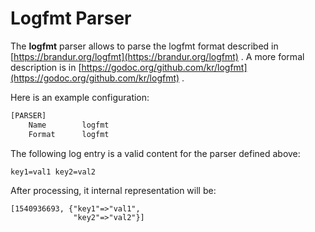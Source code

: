 # Logfmt Parser

The **logfmt** parser allows to parse the logfmt format described in [https://brandur.org/logfmt](https://brandur.org/logfmt) . A more formal description is in [https://godoc.org/github.com/kr/logfmt](https://godoc.org/github.com/kr/logfmt) .

Here is an example configuration:

```python
[PARSER]
    Name        logfmt
    Format      logfmt
```

The following log entry is a valid content for the parser defined above:

```text
key1=val1 key2=val2
```

After processing, it internal representation will be:

```text
[1540936693, {"key1"=>"val1",
              "key2"=>"val2"}]
```

